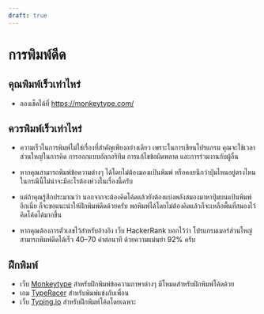```yaml
---
draft: true
---
```


# การพิมพ์ดีด

## คุณพิมพ์เร็วเท่าไหร่

- ลองเช็คได้ที่ <https://monkeytype.com/>

## ควรพิมพ์เร็วเท่าไหร่

- ความเร็วในการพิมพ์ไม่ใช่เรื่องที่สำคัญเพียงอย่างเดียว
  เพราะในการเขียนโปรแกรม คุณจะใช้เวลาส่วนใหญ่ในการคิด การออกแบบอัลกอริทึม การแก้ไขข้อผิดพลาด และการร่วมงานกับผู้อื่น

- หากคุณสามารถพิมพ์ข้อความต่างๆ ได้โดยไม่ต้องมองแป้นพิมพ์ หรือคอยนึกว่าปุ่มไหนอยู่ตรงไหน
  ในกรณีนี้ไม่น่าจะมีอะไรต้องห่วงในเรื่องนี้ครับ

- แต่ถ้าคุณรู้สึกประมาณว่า
  นอกจากจะต้องคิดโค้ดแล้วยังต้องแบ่งพลังสมองมาหาปุ่มบนแป้นพิมพ์อีกเนี่ย
  ก็จะขอแนะนำให้ฝึกพิมพ์ดีดด้วยครับ
  พอพิมพ์ได้โดยไม่ต้องคิดแล้วก็จะเหลือพื้นที่สมองไว้คิดโค้ดได้มากขึ้น

- หากคุณต้องการตัวเลขไว้สำหรับอ้างอิง
  เว็บ HackerRank บอกไว้ว่า โปรแกรมเมอร์ส่วนใหญ่สามารถพิมพ์ดีดได้เร็ว 40–70 คำต่อนาที ด้วยความแม่นยำ 92% ครับ

## ฝึกพิมพ์

- เว็บ [Monkeytype](https://monkeytype.com/) สำหรับฝึกพิมพ์ข้อความภาษาต่างๆ
  มีโหมดสำหรับฝึกพิมพ์โค้ดด้วย
- เกม [TypeRacer](https://play.typeracer.com/) สำหรับพิมพ์แข่งกับเพื่อน
- เว็บ [Typing.io](https://typing.io/) สำหรับฝึกพิมพ์โค้ดโดยเฉพาะ
